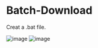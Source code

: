 # Batch-Download
Creat a .bat file.  

![image](http://p1.bpimg.com/567571/24ed1442227244cc.png)
![image](http://p1.bpimg.com/567571/2c0e8b93ef5f7315.png)
